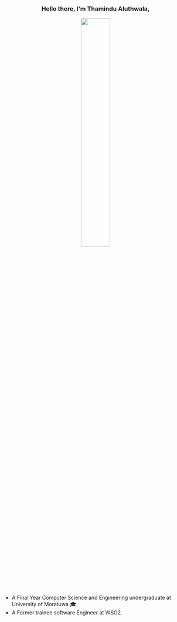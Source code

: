 <h3 align="center">Hello there, I'm Thamindu Aluthwala,</h3>
<div align="center"><a href="#"><img width="40%" height="auto" src="https://c.tenor.com/8Afa3Axvr90AAAAC/surf-laptop.gif" height="175px"/></a></div>

- A Final Year Computer Science and Engineering undergraduate at University of Moratuwa 🎓.
- A Former trainee software Engineer at WSO2.
